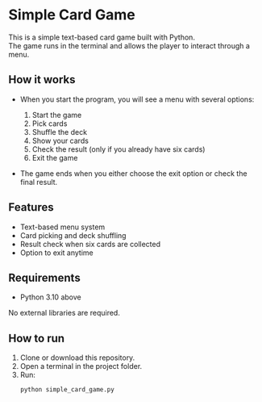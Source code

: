 # Simple Card Game

This is a simple text-based card game built with Python.  
The game runs in the terminal and allows the player to interact through a menu.

## How it works
- When you start the program, you will see a menu with several options:
  1. Start the game  
  2. Pick cards  
  3. Shuffle the deck  
  4. Show your cards  
  5. Check the result (only if you already have six cards)  
  6. Exit the game  

- The game ends when you either choose the exit option or check the final result.

## Features
- Text-based menu system  
- Card picking and deck shuffling  
- Result check when six cards are collected  
- Option to exit anytime  

## Requirements
- Python 3.10 above  

No external libraries are required.

## How to run
1. Clone or download this repository.  
2. Open a terminal in the project folder.  
3. Run:  
   ```bash
   python simple_card_game.py

